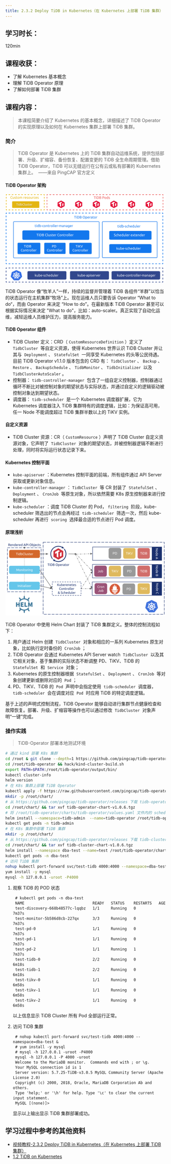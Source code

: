 ```yaml
---
title: 2.3.2 Deploy TiDB in Kubernetes（在 Kubernetes 上部署 TiDB 集群）
---
```


## 学习时长：

120min

## 课程收获：

- 了解 Kubernetes 基本概念
- 理解 TiDB Operator 原理
- 了解如何部署 TiDB 集群

## 课程内容：

> 本课程简要介绍了 Kubernetes 的基本概念，详细描述了 TiDB Operator 的实现原理以及如何在 Kubernetes 集群上部署 TiDB 集群。

### 简介

> TiDB Operator 是 Kubernetes 上的 TiDB 集群自动运维系统，提供包括部署、升级、扩缩容、备份恢复、配置变更的 TiDB 全生命周期管理。借助 TiDB Operator，TiDB 可以无缝运行在公有云或私有部署的 Kubernetes 集群上。
> ​ ——来自 PingCAP 官方定义

#### TiDB Operator 架构

![](pic/tidb-operator-overview.png)

TiDB Operator 像“牧羊人”一样，持续的监督并管理着 TiDB 各组件“羊群”以恰当的状态运行在主机集群“牧场”上。现在运维人员只要告诉 Operator “What to do“，而由 Operator 来决定 “How to do”。在最新版本 TiDB Operator 甚至可以根据实际情况来决定 "What to do"，比如：auto-scaler。真正实现了自动化运维，减轻运维人员维护压力，提高服务能力。

#### TiDB Operator 组件

- TiDB Cluster 定义：CRD（ `CustomResourceDefinition` ）定义了  `TidbCluster`  等自定义资源，使得 Kubernetes 世界认识 TiDB Cluster 并让其与  `Deployment` 、 `StatefulSet`  一同享受 Kubernetes 的头等公民待遇。目前 TiDB Operator v1.1.0 版本包含的 CRD 有： `TidbCluster` 、 `Backup` 、 `Restore` 、 `BackupSchedule` 、 `TidbMonitor` 、 `TidbInitializer`  以及  `TidbClusterAutoScaler` 。
- 控制器： `tidb-controller-manager`  包含了一组自定义控制器，控制器通过循环不断比对被控制对象的期望状态与实际状态，并通过自定义的逻辑驱动被控制对象达到期望状态。
- 调度器： `tidb-scheduler`  是一个 Kubernetes 调度器扩展，它为 Kubernetes 调度器注入 TiDB 集群特有的调度逻辑，比如：为保证高可用，任一 Node 不能调度超过 TiDB 集群半数以上的 TiKV 实例。

#### 自定义资源

- TiDB Cluster 资源：CR（ `CustomResource` ）声明了 TiDB Cluster 自定义资源对象，它声明了  `TidbCluster`  对象的期望状态，并被控制器逻辑不断进行处理，同时将实际运行状态记录下来。

#### Kubernetes 控制平面

- `kube-apiserver` ：Kubernetes 控制平面的前端，所有组件通过 API Server 获取或更新对象信息。
- `kube-controller-manager` ： `TidbCluster`  等 CR 封装了  `StatefulSet` 、 `Deployment` 、 `CronJob`  等原生对象，所以依然需要 K8s 原生控制器来进行控制逻辑。
- `kube-scheduler` ：调度 TiDB Cluster 的 Pod， `filtering`  阶段，kube-scheduler 筛选出的节点会再经过  `tidb-scheduler`  筛选一次，然后 kube-scheduler 再进行  `scoring`  选择最合适的节点进行 Pod 调度。

#### 原理浅析

![](pic/tidb-operator-control-flow.png)

TiDB Operator 中使用 Helm Chart 封装了 TiDB 集群定义。整体的控制流程如下：

1. 用户通过 Helm 创建  `TidbCluster`  对象和相应的一系列 Kubernetes 原生对象，比如执行定时备份的  `CronJob` ；
2. TiDB Operator 会通过 Kubernetes API Server watch  `TidbCluster`  以及其它相关对象，基于集群的实际状态不断调整 PD、TiKV、TiDB 的  `StatefulSet`  和  `Service`  对象；
3. Kubernetes 的原生控制器根据  `StatefulSet` 、 `Deployment` 、 `CronJob`  等对象创建更新或删除对应的  `Pod` ；
4. PD、TiKV、TiDB 的  `Pod`  声明中会指定使用  `tidb-scheduler`  调度器， `tidb-scheduler`  会在调度对应  `Pod`  时应用 TiDB 的特定调度逻辑。

基于上述的声明式控制流程，TiDB Operator 能够自动进行集群节点健康检查和故障恢复。部署、升级、扩缩容等操作也可以通过修改  `TidbCluster`  对象声明“一键”完成。

### 操作实践

> TiDB-Operator 部署本地测试环境

```bash
# 通过 kind 部署 K8s 集群
cd /root & git clone --depth=1 https://github.com/pingcap/tidb-operator && cd tidb-operator
cd /root/tidb-operator && hack/kind-cluster-build.sh
export PATH=$PATH:/root/tidb-operator/output/bin/
kubectl cluster-info
helm version
# 在 K8s 集群上部署 TiDB Operator
kubectl apply -f https://raw.githubusercontent.com/pingcap/tidb-operator/master/manifests/crd.yaml && kubectl get crd tidbclusters.pingcap.com
mkdir -p /root/chart/
# 从 https://github.com/pingcap/tidb-operator/releases 下载 tidb-operator-chart-v1.0.6.tgz 文件放到 /root/chart/ 路径下
cd /root/chart/ && tar xvf tidb-operator-chart-v1.0.6.tgz
# 将 /root/tidb-operator/charts/tidb-operator/values.yaml 文件内的 scheduler.kubeSchedulerImageName 值修改为 registry.cn-hangzhou.aliyuncs.com/google_containers/kube-scheduler 以加快镜像拉取速度。
helm install --namespace=tidb-admin  --name=tidb-operator /root/tidb-operator/charts/tidb-operator -f /root/tidb-operator/charts/tidb-operator/values.yaml
kubectl get pods -n tidb-admin
# 在 K8s 集群中部署 TiDB 集群
mkdir -p /root/chart/
# 从 https://github.com/pingcap/tidb-operator/releases 下载 tidb-cluster-chart-v1.0.6.tgz 文件放到 /root/chart/ 路径下
cd /root/chart/ && tar xvf tidb-cluster-chart-v1.0.6.tgz
helm install --namespace dba-test --name=test /root/tidb-operator/charts/tidb-cluster -f /root/tidb-operator/charts/tidb-cluster/values.yaml
kubectl get pods -n dba-test
# 访问 TiDB 集群
nohup kubectl port-forward svc/test-tidb 4000:4000 --namespace=dba-test &
yum install -y mysql
mysql -h 127.0.0.1 -uroot -P4000
```

1. 观察 TiDB 的 POD 状态

   ```
    # kubectl get pods -n dba-test
    NAME                              READY   STATUS    RESTARTS   AGE
    test-discovery-668b48577c-lqqbz   1/1     Running   0          7m37s
    test-monitor-5b586d8cb-227qx      3/3     Running   0          7m37s
    test-pd-0                         1/1     Running   0          7m37s
    test-pd-1                         1/1     Running   0          7m37s
    test-pd-2                         1/1     Running   1          7m37s
    test-tidb-0                       2/2     Running   0          6m18s
    test-tidb-1                       2/2     Running   0          6m18s
    test-tikv-0                       1/1     Running   0          6m58s
    test-tikv-1                       1/1     Running   0          6m58s
    test-tikv-2                       1/1     Running   0          6m58s
   ```

   以上信息显示 TiDB Cluster 所有 Pod 全部运行正常。

2. 访问 TiDB 集群

   ```
    # nohup kubectl port-forward svc/test-tidb 4000:4000 --namespace=dba-test &
    # yum install -y mysql
    # mysql -h 127.0.0.1 -uroot -P4000
    mysql -h 127.0.0.1 -P 4000 -uroot
    Welcome to the MariaDB monitor.  Commands end with ; or \g.
    Your MySQL connection id is 1
    Server version: 5.7.25-TiDB-v3.0.5 MySQL Community Server (Apache License 2.0)
    Copyright (c) 2000, 2018, Oracle, MariaDB Corporation Ab and others.
    Type 'help;' or '\h' for help. Type '\c' to clear the current input statement.
    MySQL [(none)]>
   ```

   显示以上输出显示 TiDB 集群部署成功。

## 学习过程中参考的其他资料

- [视频教程-2.3.2 Deploy TiDB in Kubernetes（在 Kubernetes 上部署 TiDB 集群）
  ](https://university.pingcap.com/courses/TiDB%204.0%20%E5%BA%94%E7%94%A8%E5%BC%80%E5%8F%91%E6%8C%87%E5%8D%97/chapter/201-%E7%AB%A0%E8%8A%82/lesson/Deploy-TiDB-in-Kubernetes)
- [ 1.2 TiDB on Kubernetes](https://book.tidb.io/session2/chapter1/tidb-on-k8s.html)
